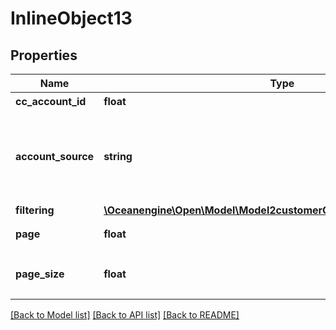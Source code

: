 # InlineObject13

## Properties
Name | Type | Description | Notes
------------ | ------------- | ------------- | -------------
**cc_account_id** | **float** | 纵横组织id | [optional] 
**account_source** | **string** | 账户类型，可选值：AD 广告主账号、ENTERPRISE企业号，默认值：AD | [optional] 
**filtering** | [**\Oceanengine\Open\Model\Model2customerCenteradvertiserlistFiltering**](Model2customerCenteradvertiserlistFiltering.md) |  | 
**page** | **float** | 页码 默认值: 1 | 
**page_size** | **float** | 页面大小 默认值: 10，最大值：100 | 

[[Back to Model list]](../README.md#documentation-for-models) [[Back to API list]](../README.md#documentation-for-api-endpoints) [[Back to README]](../README.md)


